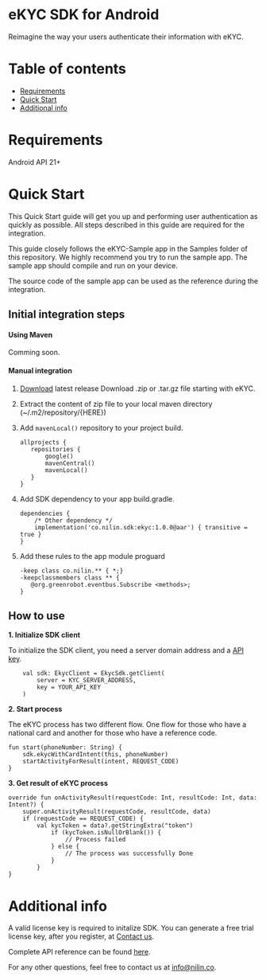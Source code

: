 # eKYC SDK for Android

Reimagine the way your users authenticate their information with eKYC.

# Table of contents

- [Requirements](#requirements)
- [Quick Start](#quick-start)
- [Additional info](#info)


# <a name="requirements"></a> Requirements

Android API 21+

# <a name="quick-start"></a> Quick Start

This Quick Start guide will get you up and performing user authentication as quickly as possible. All steps described in this guide are required for the integration.

This guide closely follows the eKYC-Sample app in the Samples folder of this repository. We highly recommend you try to run the sample app. The sample app should compile and run on your device.

The source code of the sample app can be used as the reference during the integration.

## Initial integration steps

#### Using Maven
Comming soon.

#### Manual integration
1. [Download](https://github.com/nilinco/eKYC-Android/releases) latest release Download .zip or .tar.gz file starting with eKYC.
2. Extract the content of zip file to your local maven directory (~/.m2/repository/{HERE})
3. Add `mavenLocal()` repository to your project build.

     ```
    allprojects {
        repositories {
            google()
            mavenCentral()
            mavenLocal()
        }
    }
    ```
4. Add SDK dependency to your app build.gradle.

    ```
    dependencies {
        /* Other dependency */
        implementation('co.nilin.sdk:ekyc:1.0.0@aar') { transitive = true }
    }
    ```
5. Add these rules to the app module proguard

    ```
    -keep class co.nilin.** { *;}
    -keepclassmembers class ** {
       @org.greenrobot.eventbus.Subscribe <methods>;
    }
    ```


## How to use
**1. Initialize SDK client**

To initialize the SDK client, you need a server domain address and a  [API key](#info).
```
    val sdk: EkycClient = EkycSdk.getClient(
        server = KYC_SERVER_ADDRESS,
        key = YOUR_API_KEY
    )
```

**2. Start process**

The eKYC process has two different flow. One flow for those who have a national card and another for those who have a reference code.
```
fun start(phoneNumber: String) {
    sdk.ekycWithCardIntent(this, phoneNumber)
    startActivityForResult(intent, REQUEST_CODE)
}
```

**3. Get result of eKYC process**

```
override fun onActivityResult(requestCode: Int, resultCode: Int, data: Intent?) {
    super.onActivityResult(requestCode, resultCode, data)
    if (requestCode == REQUEST_CODE) {
        val kycToken = data?.getStringExtra("token")
            if (kycToken.isNullOrBlank()) {
                // Process failed
            } else {
                // The process was successfully Done
            }
        }
}
```

# <a name="info"></a> Additional info

A valid license key is required to initalize SDK. You can generate a free trial license key, after you register, at [Contact us](https://nilin.co).

Complete API reference can be found [here](https://nilin.co).

For any other questions, feel free to contact us at [info@nilin.co](info@nilin.co).
